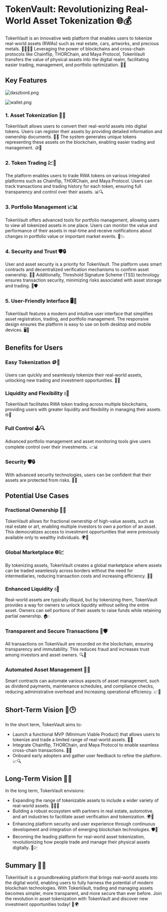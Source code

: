 # TokenVault: Revolutionizing Real-World Asset Tokenization 🌐💰

TokenVault is an innovative web platform that enables users to tokenize real-world assets (RWAs) such as real estate, cars, artworks, and precious metals. 🏡🚗🎨🥇 Leveraging the power of blockchains and cross-chain protocols like Chainflip, THORChain, and Maya Protocol, TokenVault transfers the value of physical assets into the digital realm, facilitating easier trading, management, and portfolio optimization. 🔗✨

## Key Features

![daszbord.png](https://cdn.dorahacks.io/static/files/1910b17db00bda2a624d3bf4387b6b28.png)

![wallet.png](https://cdn.dorahacks.io/static/files/1910e6673ae730e8ce3f1814cb9b6308.png)

### 1. Asset Tokenization 📜🔐
TokenVault allows users to convert their real-world assets into digital tokens. Users can register their assets by providing detailed information and ownership documents. 📝📁 The system generates unique tokens representing these assets on the blockchain, enabling easier trading and management. 🪙🌉

### 2. Token Trading 💹🔄
The platform enables users to trade RWA tokens on various integrated platforms such as Chainflip, THORChain, and Maya Protocol. Users can track transactions and trading history for each token, ensuring full transparency and control over their assets. 📊🔍

### 3. Portfolio Management 📈📊
TokenVault offers advanced tools for portfolio management, allowing users to view all tokenized assets in one place. Users can monitor the value and performance of their assets in real-time and receive notifications about changes in portfolio value or important market events. 📲📉

### 4. Security and Trust 🛡️🔒
User and asset security is a priority for TokenVault. The platform uses smart contracts and decentralized verification mechanisms to confirm asset ownership. 📝🔗 Additionally, Threshold Signature Scheme (TSS) technology ensures transaction security, minimizing risks associated with asset storage and trading. 🧩🛡️

### 5. User-Friendly Interface 🖥️📱
TokenVault features a modern and intuitive user interface that simplifies asset registration, trading, and portfolio management. The responsive design ensures the platform is easy to use on both desktop and mobile devices. 🖥️📱

## Benefits for Users

### Easy Tokenization 🪙🔄
Users can quickly and seamlessly tokenize their real-world assets, unlocking new trading and investment opportunities. 🚀💸

### Liquidity and Flexibility 💧🔄
TokenVault facilitates RWA token trading across multiple blockchains, providing users with greater liquidity and flexibility in managing their assets. 🌐💸

### Full Control 🕹️🔍
Advanced portfolio management and asset monitoring tools give users complete control over their investments. 📈📊

### Security 🛡️🔒
With advanced security technologies, users can be confident that their assets are protected from risks. 🧩🔐

## Potential Use Cases

### Fractional Ownership 🏡🔗
TokenVault allows for fractional ownership of high-value assets, such as real estate or art, enabling multiple investors to own a portion of an asset. This democratizes access to investment opportunities that were previously available only to wealthy individuals. 🌍🔄

### Global Marketplace 🌐💹
By tokenizing assets, TokenVault creates a global marketplace where assets can be traded seamlessly across borders without the need for intermediaries, reducing transaction costs and increasing efficiency. 🚀💱

### Enhanced Liquidity 💧🚀
Real-world assets are typically illiquid, but by tokenizing them, TokenVault provides a way for owners to unlock liquidity without selling the entire asset. Owners can sell portions of their assets to raise funds while retaining partial ownership. 🏠💧

### Transparent and Secure Transactions 📜🛡️
All transactions on TokenVault are recorded on the blockchain, ensuring transparency and immutability. This reduces fraud and increases trust among investors and asset owners. 🔍🔗

### Automated Asset Management 🤖🔧
Smart contracts can automate various aspects of asset management, such as dividend payments, maintenance schedules, and compliance checks, reducing administrative overhead and increasing operational efficiency. 📈🔧

## Short-Term Vision 🎯🕑
In the short term, TokenVault aims to:
- Launch a functional MVP (Minimum Viable Product) that allows users to tokenize and trade a limited range of real-world assets. 🚀🔄
- Integrate Chainflip, THORChain, and Maya Protocol to enable seamless cross-chain transactions. 🔗✨
- Onboard early adopters and gather user feedback to refine the platform. 📈🔍

## Long-Term Vision 🌟🔮
In the long term, TokenVault envisions:
- Expanding the range of tokenizable assets to include a wider variety of real-world assets. 🏡🚗🎨
- Building a robust ecosystem with partners in real estate, automotive, and art industries to facilitate asset verification and tokenization. 🌍🤝
- Enhancing platform security and user experience through continuous development and integration of emerging blockchain technologies. 🛡️🔧
- Becoming the leading platform for real-world asset tokenization, revolutionizing how people trade and manage their physical assets digitally. 🌟💹

## Summary 📜💡
TokenVault is a groundbreaking platform that brings real-world assets into the digital world, enabling users to fully harness the potential of modern blockchain technologies. With TokenVault, trading and managing assets becomes simpler, more transparent, and more secure than ever before. Join the revolution in asset tokenization with TokenVault and discover new investment opportunities today! 🚀🌍